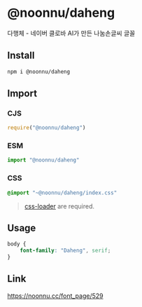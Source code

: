 # @noonnu/daheng
다행체 - 네이버 클로바 AI가 만든 나눔손글씨 글꼴

## Install
```sh
npm i @noonnu/daheng
```
## Import
### CJS
```js
require("@noonnu/daheng")
```
### ESM
```js
import "@noonnu/daheng"
```
### CSS 
```css
@import "~@noonnu/daheng/index.css"
```
> [css-loader](https://github.com/webpack-contrib/css-loader) are required.

## Usage
```css
body {
    font-family: "Daheng", serif;
}
```

## Link
https://noonnu.cc/font_page/529